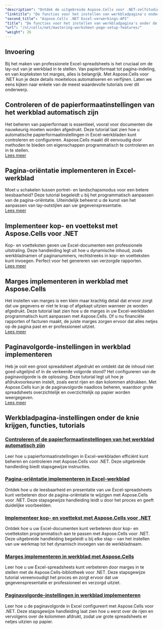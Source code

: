 ```yaml
---
"description": "Ontdek de uitgebreide Aspose.Cells voor .NET-zelfstudies, waarin onder meer wordt uitgelegd hoe u pagina-instellingen voor werkbladen kunt beheren, zoals papierformaat, afdrukstand, kopteksten, marges en meer."
"linktitle": "De functies voor het instellen van werkbladpagina's onder de knie krijgen"
"second_title": "Aspose.Cells .NET Excel-verwerkings-API"
"title": "De functies voor het instellen van werkbladpagina's onder de knie krijgen"
"url": "/nl/cells/net/mastering-worksheet-page-setup-features/"
"weight": 26
---
```


## Invoering

Bij het maken van professionele Excel-spreadsheets is het cruciaal om de lay-out van je werkblad in te stellen. Van papierformaat tot pagina-indeling, en van kopteksten tot marges, alles is belangrijk. Met Aspose.Cells voor .NET kun je deze details moeiteloos automatiseren en verfijnen. Laten we eens kijken naar enkele van de meest waardevolle tutorials over dit onderwerp.

## Controleren of de papierformaatinstellingen van het werkblad automatisch zijn  
Het beheren van papierformaat is essentieel, vooral voor documenten die nauwkeurig moeten worden afgedrukt. Deze tutorial laat zien hoe u automatische papierformaatinstellingen in Excel-werkbladen kunt controleren en configureren. Aspose.Cells maakt dit eenvoudig door methoden te bieden om eigenschappen programmatisch te controleren en in te stellen.  
[Lees meer](./check-if-paper-size-settings/)

## Pagina-oriëntatie implementeren in Excel-werkblad  
Moet u schakelen tussen portret- en landschapsmodus voor een betere leesbaarheid? Deze tutorial begeleidt u bij het programmatisch aanpassen van de pagina-oriëntatie. Uiteindelijk beheerst u de kunst van het aanpassen van lay-outstijlen aan uw gegevenspresentatie.  
[Lees meer](./implement-page-orientation-in-excel-worksheet/)

## Implementeer kop- en voettekst met Aspose.Cells voor .NET  
Kop- en voetteksten geven uw Excel-documenten een professionele uitstraling. Deze handleiding legt uit hoe u dynamische inhoud, zoals werkbladnamen of paginanummers, rechtstreeks in kop- en voetteksten kunt invoegen. Perfect voor het genereren van verzorgde rapporten.  
[Lees meer](./implement-header-footer/)

## Marges implementeren in werkblad met Aspose.Cells  

Het instellen van marges is een klein maar krachtig detail dat ervoor zorgt dat uw gegevens er niet te krap of afgekapt uitzien wanneer ze worden afgedrukt. Deze tutorial laat zien hoe u de marges in uw Excel-werkbladen programmatisch kunt aanpassen met Aspose.Cells. Of u nu financiële rapporten of facturen maakt, de juiste marges zorgen ervoor dat alles netjes op de pagina past en er professioneel uitziet.  
[Lees meer](./implement-margins-in-worksheet/)

## Paginavolgorde-instellingen in werkblad implementeren  

Heb je ooit een groot spreadsheet afgedrukt en ontdekt dat de inhoud niet goed uitgelijnd of in de verkeerde volgorde stond? Het configureren van de paginavolgorde is de oplossing. Deze tutorial legt uit hoe je afdrukvoorkeuren instelt, zoals eerst rijen en dan kolommen afdrukken. Met Aspose.Cells kun je de paginavolgorde naadloos beheren, waardoor grote spreadsheets overzichtelijk en overzichtelijk op papier worden weergegeven.  
[Lees meer](./implement-page-order-settings/)


## Werkbladpagina-instellingen onder de knie krijgen, functies, tutorials
### [Controleren of de papierformaatinstellingen van het werkblad automatisch zijn](./check-if-paper-size-settings/)
Leer hoe u papierformaatinstellingen in Excel-werkbladen efficiënt kunt beheren en controleren met Aspose.Cells voor .NET. Deze uitgebreide handleiding biedt stapsgewijze instructies.
### [Pagina-oriëntatie implementeren in Excel-werkblad](./implement-page-orientation-in-excel-worksheet/)
Ontdek hoe u de leesbaarheid en presentatie van uw Excel-spreadsheets kunt verbeteren door de pagina-oriëntatie te wijzigen met Aspose.Cells voor .NET. Deze stapsgewijze handleiding leidt u door het proces en geeft duidelijke voorbeelden.
### [Implementeer kop- en voettekst met Aspose.Cells voor .NET](./implement-header-footer/)
Ontdek hoe u uw Excel-documenten kunt verbeteren door kop- en voetteksten programmatisch aan te passen met Aspose.Cells voor .NET. Deze uitgebreide handleiding begeleidt u bij elke stap – van het instellen van uw werkmap tot het dynamisch invoegen van de werkbladnaam.
### [Marges implementeren in werkblad met Aspose.Cells](./implement-margins-in-worksheet/)
Leer hoe u uw Excel-spreadsheets kunt verbeteren door marges in te stellen met de Aspose.Cells-bibliotheek voor .NET. Deze stapsgewijze tutorial vereenvoudigt het proces en zorgt ervoor dat uw gegevenspresentatie er professioneel en verzorgd uitziet.
### [Paginavolgorde-instellingen in werkblad implementeren](./implement-page-order-settings/)
Leer hoe u de paginavolgorde in Excel configureert met Aspose.Cells voor .NET. Deze stapsgewijze handleiding laat zien hoe u eerst over de rijen en vervolgens over de kolommen afdrukt, zodat uw grote spreadsheets er netjes uitzien op papier.
